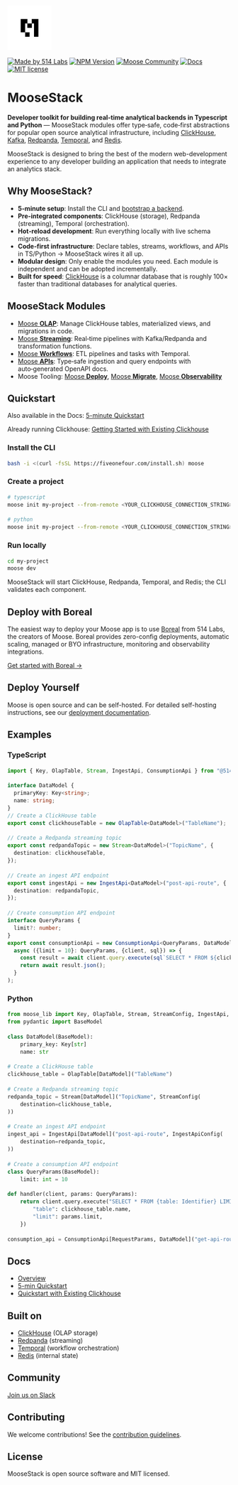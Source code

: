<a href="https://docs.fiveonefour.com/moose/"><img src="https://raw.githubusercontent.com/514-labs/moose/main/logo-m-light.png" alt="moose logo" height="100px"></a>

[![Made by 514 Labs](https://img.shields.io/badge/MADE%20BY-514%20Labs-black.svg)](https://www.fiveonefour.com)
[![NPM Version](https://img.shields.io/npm/v/%40514labs%2Fmoose-cli?logo=npm)](https://www.npmjs.com/package/@514labs/moose-cli?activeTab=readme)
[![Moose Community](https://img.shields.io/badge/slack-moose_community-purple.svg?logo=slack)](https://join.slack.com/t/moose-community/shared_invite/zt-2fjh5n3wz-cnOmM9Xe9DYAgQrNu8xKxg)
[![Docs](https://img.shields.io/badge/quick_start-docs-blue.svg)](https://docs.fiveonefour.com/moose/getting-started/quickstart)
[![MIT license](https://img.shields.io/badge/license-MIT-yellow.svg)](LICENSE)

# MooseStack

**Developer toolkit for building real-time analytical backends in Typescript and Python** — MooseStack modules offer type‑safe, code‑first abstractions for popular open source analytical infrastructure, including [ClickHouse](https://clickhouse.com/), [Kafka](https://kafka.apache.org/), [Redpanda](https://redpanda.com/), [Temporal](https://temporal.io/), and [Redis](https://redis.io/).

MooseStack is designed to bring the best of the modern web-development experience to any developer building an application that needs to integrate an analytics stack.

## Why MooseStack?

- **5‑minute setup**: Install the CLI and [bootstrap a backend](https://docs.fiveonefour.com/moose/getting-started/quickstart).
- **Pre‑integrated components**: ClickHouse (storage), Redpanda (streaming), Temporal (orchestration).
- **Hot‑reload development**: Run everything locally with live schema migrations.
- **Code‑first infrastructure**: Declare tables, streams, workflows, and APIs in TS/Python -> MooseStack wires it all up.
- **Modular design**: Only enable the modules you need. Each module is independent and can be adopted incrementally.
- **Built for speed**: [ClickHouse](https://clickhouse.com/) is a columnar database that is roughly 100× faster than traditional databases for analytical queries.

## MooseStack Modules

- [Moose **OLAP**](https://docs.fiveonefour.com/moose/olap): Manage ClickHouse tables, materialized views, and migrations in code.
- [Moose **Streaming**](https://docs.fiveonefour.com/moose/streaming): Real‑time pipelines with Kafka/Redpanda and transformation functions.
- [Moose **Workflows**](https://docs.fiveonefour.com/moose/workflows): ETL pipelines and tasks with Temporal.
- [Moose **APIs**](https://docs.fiveonefour.com/moose/apis): Type‑safe ingestion and query endpoints with auto‑generated OpenAPI docs.
- Moose Tooling: [Moose **Deploy**](https://docs.fiveonefour.com/moose/deploying), [Moose **Migrate**](https://docs.fiveonefour.com/moose/migrate), [Moose **Observability**](https://docs.fiveonefour.com/moose/metrics)

## Quickstart

Also available in the Docs: [5-minute Quickstart](https://docs.fiveonefour.com/moose/getting-started/quickstart)

Already running Clickhouse: [Getting Started with Existing Clickhouse](https://docs.fiveonefour.com/moose/getting-started/quickstart)

### Install the CLI

```bash
bash -i <(curl -fsSL https://fiveonefour.com/install.sh) moose
```

### Create a project

```bash
# typescript
moose init my-project --from-remote <YOUR_CLICKHOUSE_CONNECTION_STRING> --language typescript

# python
moose init my-project --from-remote <YOUR_CLICKHOUSE_CONNECTION_STRING> --language python
```

### Run locally

```bash
cd my-project
moose dev
```

MooseStack will start ClickHouse, Redpanda, Temporal, and Redis; the CLI validates each component.

## Deploy with Boreal

The easiest way to deploy your Moose app is to use [Boreal](https://www.fiveonefour.com/boreal) from 514 Labs, the creators of Moose. Boreal provides zero-config deployments, automatic scaling, managed or BYO infrastructure, monitoring and observability integrations.

[Get started with Boreal →](https://www.fiveonefour.com/boreal)

## Deploy Yourself

Moose is open source and can be self-hosted. For detailed self-hosting instructions, see our [deployment documentation](https://docs.fiveonefour.com/moose/deploying).

## Examples

### TypeScript 

```typescript
import { Key, OlapTable, Stream, IngestApi, ConsumptionApi } from "@514labs/moose-lib";
 
interface DataModel {
  primaryKey: Key<string>;
  name: string;
}
// Create a ClickHouse table
export const clickhouseTable = new OlapTable<DataModel>("TableName");
 
// Create a Redpanda streaming topic
export const redpandaTopic = new Stream<DataModel>("TopicName", {
  destination: clickhouseTable,
});
 
// Create an ingest API endpoint
export const ingestApi = new IngestApi<DataModel>("post-api-route", {
  destination: redpandaTopic,
});
 
// Create consumption API endpoint
interface QueryParams {
  limit?: number;
}
export const consumptionApi = new ConsumptionApi<QueryParams, DataModel[]>("get-api-route", 
  async ({limit = 10}: QueryParams, {client, sql}) => {
    const result = await client.query.execute(sql`SELECT * FROM ${clickhouseTable} LIMIT ${limit}`);
    return await result.json();
  }
);
```
### Python 

```python
from moose_lib import Key, OlapTable, Stream, StreamConfig, IngestApi, IngestApiConfig, ConsumptionApi
from pydantic import BaseModel
 
class DataModel(BaseModel):
    primary_key: Key[str]
    name: str
 
# Create a ClickHouse table
clickhouse_table = OlapTable[DataModel]("TableName")
 
# Create a Redpanda streaming topic
redpanda_topic = Stream[DataModel]("TopicName", StreamConfig(
    destination=clickhouse_table,
))
 
# Create an ingest API endpoint
ingest_api = IngestApi[DataModel]("post-api-route", IngestApiConfig(
    destination=redpanda_topic,
))
 
# Create a consumption API endpoint
class QueryParams(BaseModel):
    limit: int = 10
 
def handler(client, params: QueryParams):
    return client.query.execute("SELECT * FROM {table: Identifier} LIMIT {limit: Int32}", {
        "table": clickhouse_table.name,
        "limit": params.limit,
    })
 
consumption_api = ConsumptionApi[RequestParams, DataModel]("get-api-route", query_function=handler)
```

## Docs

- [Overview](https://docs.fiveonefour.com/moose)
- [5-min Quickstart](https://docs.fiveonefour.com/moose/getting-started/quickstart)
- [Quickstart with Existing Clickhouse](https://docs.fiveonefour.com/moose/getting-started/from-clickhouse)

## Built on

- [ClickHouse](https://clickhouse.com/) (OLAP storage)
- [Redpanda](https://redpanda.com/) (streaming)
- [Temporal](https://temporal.io/) (workflow orchestration)
- [Redis](https://redis.io/) (internal state)


## Community

[Join us on Slack](https://join.slack.com/t/moose-community/shared_invite/zt-2fjh5n3wz-cnOmM9Xe9DYAgQrNu8xKxg)

## Contributing

We welcome contributions! See the [contribution guidelines](https://github.com/514-labs/moose/blob/main/CONTRIBUTING.md).

## License

MooseStack is open source software and MIT licensed.

